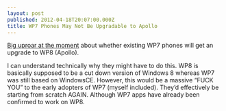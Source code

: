 ```yaml
---
layout: post
published: 2012-04-18T20:07:00.000Z
title: WP7 Phones May Not Be Upgradable to Apollo
---
```


[Big uproar at the moment](http://www.theverge.com/2012/4/17/2956439/windows-phone-8-apollo-no-upgrade) about whether existing WP7 phones will get an upgrade to WP8 (Apollo).

I can understand technically why they might have to do this. WP8 is basically supposed to be a cut down version of Windows 8 whereas WP7 was still based on WindowsCE. However, this would be a massive “FUCK YOU” to the early adopters of WP7 (myself included). They’d effectively be starting from scratch AGAIN. Although WP7 apps have already been confirmed to work on WP8.
